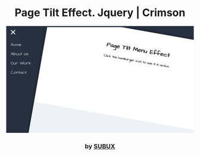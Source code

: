 <div align="center">

# Page Tilt Effect. Jquery | Crimson

<img src="admin/base.png">

### by <a href="https://github.com/python019">SUBUX</a>

</div>